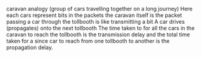caravan analogy (group of cars travelling together on a long journey)
Here each cars represent bits in the packets 
the caravan itself is the packet 
passing a car through the tollbooth is like transmitting a bit
A car drives (propagates) onto the next tollbooth 
The time taken to for all the cars in the caravan to reach the tollbooth is the transmission delay and the total time taken for a since car to reach from one tollbooth to another is the propagation delay.